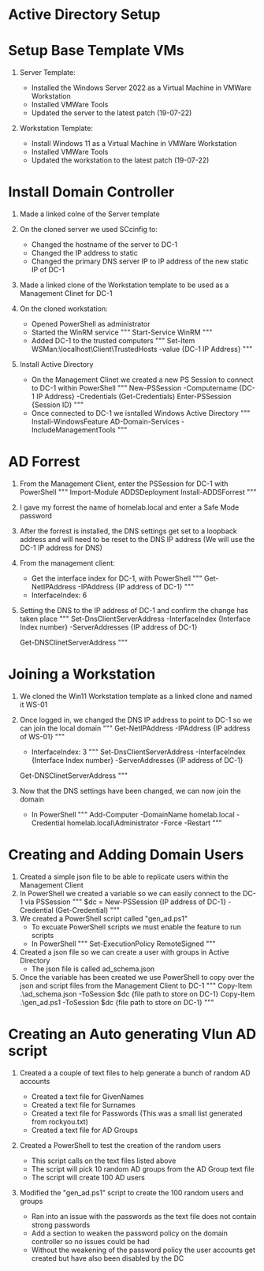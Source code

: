 # Active Directory Setup

# Setup Base Template VMs
1. Server Template:
    - Installed the Windows Server 2022 as a Virtual Machine in VMWare Workstation
    - Installed VMWare Tools
    - Updated the server to the latest patch (19-07-22)

2. Workstation Template: 
    - Install Windows 11 as a Virtual Machine in VMWare Workstation 
    - Installed VMWare Tools
    - Updated the workstation to the latest patch (19-07-22)


# Install Domain Controller
1. Made a linked colne of the Server template
2. On the cloned server we used SCcinfig to:
    - Changed the hostname of the server to DC-1
    - Changed the IP address to static
    - Changed the primary DNS server IP to IP address of the new static IP of DC-1

3. Made a linked clone of the Workstation template to be used as a Management Clinet for DC-1
4. On the cloned workstation:
    - Opened PowerShell as administrator
    - Started the WinRM service
        """
        Start-Service WinRM
        """
    - Added DC-1 to the trusted computers
        """
        Set-Item WSMan:\localhost\Client\TrustedHosts -value {DC-1 IP Address}
        """

5. Install Active Directory
    - On the Management Clinet we created a new PS Session to connect to DC-1 within PowerShell
        """
        New-PSSession -Computername {DC-1 IP Address} -Credentials (Get-Credentials)
        Enter-PSSession {Session ID}
        """
    - Once connected to DC-1 we isntalled Windows Active Directory
        """
        Install-WindowsFeature AD-Domain-Services -IncludeManagementTools
        """

# AD Forrest
1. From the Management Client, enter the PSSession for DC-1 with PowerShell
    """
    Import-Module ADDSDeployment
    Install-ADDSForrest
    """
2. I gave my forrest the name of homelab.local and enter a Safe Mode password
3. After the forrest is installed, the DNS settings get set to a loopback address and will need to be reset to the DNS IP address (We will use the DC-1 IP address for DNS)
4. From the management client:
    - Get the interface index for DC-1, with PowerShell
        """
        Get-NetIPAddress -IPAddress {IP address of DC-1}
        """
    - InterfaceIndex: 6
5. Setting the DNS to the IP address of DC-1 and confirm the change has taken place
    """
    Set-DnsClientServerAddress -InterfaceIndex {Interface Index number} -ServerAddresses {IP address of DC-1}
    
    Get-DNSClinetServerAddress
    """

# Joining a Workstation
1. We cloned the Win11 Workstation template as a linked clone and named it WS-01
2. Once logged in, we changed the DNS IP address to point to DC-1 so we can join the local domain
    """
    Get-NetIPAddress -IPAddress {IP address of WS-01}
    """
    - InterfaceIndex: 3
    """
    Set-DnsClientServerAddress -InterfaceIndex {Interface Index number} -ServerAddresses {IP address of DC-1}
    
    Get-DNSClinetServerAddress
    """
3. Now that the DNS settings have been changed, we can now join the domain
    - In PowerShell
    """
    Add-Computer -DomainName homelab.local -Credential homelab.local\Administrator -Force -Restart
    """

# Creating and Adding Domain Users
1. Created a simple json file to be able to replicate users within the Management Client
2. In PowerShell we created a variable so we can easily connect to the DC-1 via PSSession
    """
    $dc = New-PSSession {IP address of DC-1} -Credential (Get-Credential)
    """
3. We created a PowerShell script called "gen_ad.ps1"
    - To excuate PowerShell scripts we must enable the feature to run scripts
    - In PowerShell
        """
        Set-ExecutionPolicy RemoteSigned
        """
4. Created a json file so we can create a user with groups in Active Directory
    - The json file is called ad_schema.json
5. Once the variable has been created we use PowerShell to copy over the json and script files from the Management Client to DC-1
    """
    Copy-Item .\ad_schema.json -ToSession $dc {file path to store on DC-1}
    Copy-Item .\gen_ad.ps1 -ToSession $dc {file path to store on DC-1}
    """

# Creating an Auto generating Vlun AD script
1. Created a a couple of text files to help generate a bunch of random AD accounts
    - Created a text file for GivenNames
    - Created a text file for Surnames
    - Created a text file for Passwords (This was a small list generated from rockyou.txt)
    - Created a text file for AD Groups

2. Created a PowerShell to test the creation of the random users
    - This script calls on the text files listed above
    - The script will pick 10 random AD groups from the AD Group text file
    - The script will create 100 AD users

3. Modified the "gen_ad.ps1" script to create the 100 random users and groups
    - Ran into an issue with the passwords as the text file does not contain strong passwords
    - Add a section to weaken the password policy on the domain controller so no issues could be had
    - Without the weakening of the password policy the user accounts get created but have also been disabled by the DC